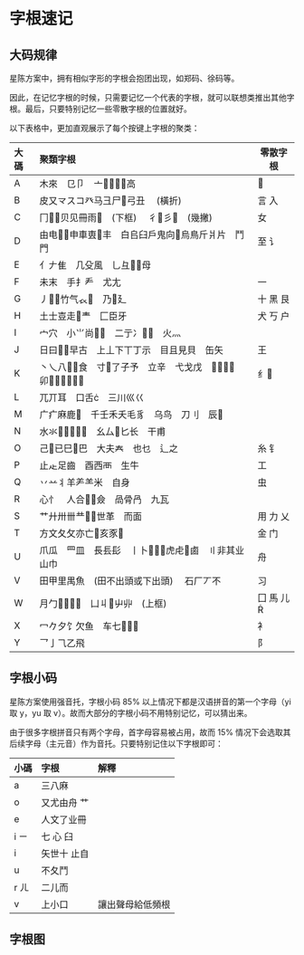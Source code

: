 # 字根速记

## 大码规律

星陈方案中，拥有相似字形的字根会抱团出现，如郑码、徐码等。

因此，在记忆字根的时候，只需要记忆一个代表的字根，就可以联想类推出其他字根。最后，只要特别记忆一些零散字根的位置就好。

以下表格中，更加直观展示了每个按键上字根的聚类：

<!-- do not translate -->
<div class="zigen-font">

| 大碼 | 聚類字根                                            | 零散字根  |
| :--- | :-------------------------------------------------- | --------- |
| A    | 木來　㔾卩　亠高                                |          |
| B    | 皮又龴スコ癶马彐尸弓丑 　(橫折)                    | 言 入     |
| C    | 冂贝见冊雨　(下框) 　彳彡　(幾撇)              | 女        |
| D    | 由电申車叀丰　白𠂤臼戶鬼向烏鳥斤爿片　鬥門       | 至 讠     |
| E    | 亻𠂇隹　几殳風　乚彑母                             |           |
| F    | 未末　手扌龵　尤尢                                  | 一        |
| G    | 丿竹气𧘇　乃廴                                   | 十 黑 艮  |
| H    | 土士壴走龶　匚臣牙                                 | 犬 丂 户  |
| I    | 宀穴　小⺌尚　二亍冫　火灬                       |           |
| J    | 日曰𫩏早古　上丄下丅丁示　目且見貝　缶矢            | 王        |
| K    | 丶乀八食　寸了子予　立辛　弋戈戊　　卯 | 纟       |
| L    | 兀丌耳　口舌　三川巛巜                             |           |
| M    | 广疒麻鹿　千壬禾夭毛豸　乌鸟　刀刂　辰            |           |
| N    | 水氺　幺厶匕长　干甫                          |           |
| O    | 己已巳巴　大夫𡗗　也乜　辶之                       | 糸 钅     |
| P    | 止龰足齒　酉西襾　生牛                              | 工        |
| Q    | 丷䒑丬羊⺶⺷米　自身                                  | 虫        |
| R    | 心忄　人合僉　咼骨冎　九瓦                        |           |
| S    | 艹廾卅卌龷世革　而面                              | 用 力 乂  |
| T    | 方文夂攵亦亡亥豕                                  | 金 门     |
| U    | 爪瓜　罒皿　長镸髟　丨卜虎虍鹵　〢非其业　山巾  | 舟        |
| V    | 田甲里禺魚　(田不出頭或下出頭) 　石厂丆不           | 习        |
| W    | 月勹　凵丩屮丱　(上框)                         | 囗 馬 儿 |
| X    | 冖𠂊夕饣欠鱼　车七                                | 衤        |
| Y    | 乛亅⺄乙飛                                           | 阝        |

</div>
<!-- do not translate -->

## 字根小码

星陈方案使用强音托，字根小码 85% 以上情况下都是汉语拼音的第一个字母（yi 取 y，yu 取 v）。故而大部分的字根小码不用特别记忆，可以猜出来。

由于很多字根拼音只有两个字母，首字母容易被占用，故而 15% 情况下会选取其后续字母（主元音）作为音托。只要特别记住以下字根即可：

<!-- do not translate -->
| 小碼 | 字根        | 解釋             |
| :--- | :---------- | :--------------- |
| a    | 三八麻      |                  |
| o    | 又尤由舟 艹 |                  |
| e    | 人文了业冊  |                  |
| i ㄧ | 七 心 臼    |                  |
| i    | 矢世十 止自 |                  |
| u    | 不夂鬥      |                  |
| r ㄦ | 二儿而      |                  |
| v    | 上小口      | 讓出聲母給低頻根 |
<!-- do not translate -->

## 字根图

<script setup>
import ZigenMap from "@/zigen/ZigenMap.vue"
</script>
<ZigenMap :default-scheme="'star'" :hide-scheme-buttons="true" column-min-width="1.5rem" />
